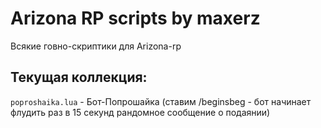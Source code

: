# Arizona RP scripts by maxerz
Всякие говно-скриптики для Arizona-rp

## Текущая коллекция:

`poproshaika.lua` - Бот-Попрошайка (ставим /beginsbeg - бот начинает флудить раз в 15 секунд рандомное сообщение о подаянии)
